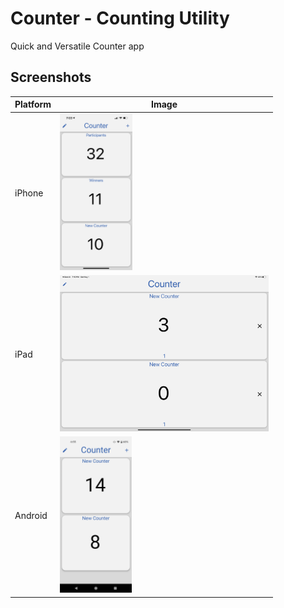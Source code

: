 # Counter - Counting Utility

Quick and Versatile Counter app

## Screenshots

| Platform | Image |
| -------- | ----- |
| iPhone | <img src="screenshots/iphone/1-3-counters.PNG" height=250/> |
| iPad | <img src="screenshots/ipad-landscape/1-edit-2.PNG" height=250/> |
| Android | <img src="screenshots/android/1-2-counters.png" height=250/> |
